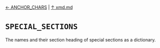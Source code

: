 [&#8592; ANCHOR_CHARS](xmd--anchor_chars.md) | [&#8593; xmd.md](xmd.md)
# `SPECIAL_SECTIONS`

The names and their section heading of special sections as a dictionary.




